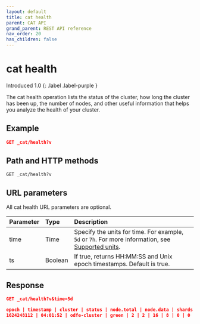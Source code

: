 ```yaml
---
layout: default
title: cat health
parent: CAT API
grand_parent: REST API reference
nav_order: 20
has_children: false
---
```


# cat health
Introduced 1.0
{: .label .label-purple }

The cat health operation lists the status of the cluster, how long the cluster has been up, the number of nodes, and other useful information that helps you analyze the health of your cluster.

## Example

```json
GET _cat/health?v
```

## Path and HTTP methods

```
GET _cat/health?v
```

## URL parameters

All cat health URL parameters are optional.

Parameter | Type | Description
:--- | :--- | :---
time | Time | Specify the units for time. For example, `5d` or `7h`. For more information, see [Supported units]({{site.url}}{{site.baseurl}}/opensearch/units/).
ts | Boolean | If true, returns HH:MM:SS and Unix epoch timestamps. Default is true.

## Response

```json
GET _cat/health?v&time=5d

epoch | timestamp | cluster | status | node.total | node.data | shards | pri | relo | init | unassign | pending_tasks | max_task_wait_time | active_shards_percent
1624248112 | 04:01:52 | odfe-cluster | green | 2 | 2 | 16 | 8 | 0 | 0 | 0 | 0 | - | 100.0%
```
